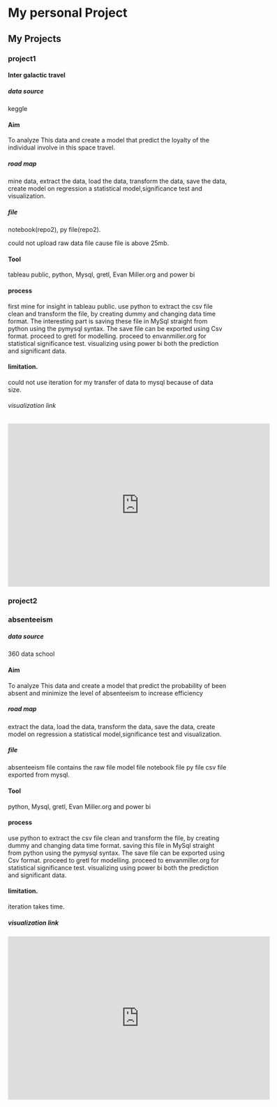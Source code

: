 # My personal Project
## My Projects
### project1
#### Inter galactic travel

##### data source
keggle

#### Aim
To analyze This data and create a model that predict the loyalty of the individual involve in this space travel.

##### road map
mine data, extract the data, load the data, transform the data, save the data, create model on regression a statistical model,significance test and visualization.

##### file
notebook(repo2),
py file(repo2).

could not upload raw data file cause file is above 25mb.

#### Tool
tableau public, python, Mysql, gretl, Evan Miller.org and power bi

#### process
first mine for insight in tableau public.
use python to  extract the csv file clean and transform the file, by creating dummy and changing data time format. 
The interesting part is saving these file in MySql straight from python using the pymysql syntax.
The save file can be exported using Csv format.
proceed to gretl for modelling.
proceed to envanmiller.org for statistical significance test.
visualizing using power bi both  the prediction and significant data.

#### limitation.
could not use iteration for my transfer of data to mysql because of data size.

###### visualization link
<iframe title="inter galatic travel" width="600" height="373.5" src="https://app.powerbi.com/view?r=eyJrIjoiMGVlNzMyMGItYmM1OC00ODQ5LTk1ZDMtYWIwNGY5ODczMTQ5IiwidCI6ImRmODY3OWNkLWE4MGUtNDVkOC05OWFjLWM4M2VkN2ZmOTVhMCJ9" frameborder="0" allowFullScreen="true"></iframe>


### project2
### absenteeism

##### data source
360 data school 

#### Aim
To analyze This data and create a model that predict the probability of been absent and minimize the level of absenteeism to increase efficiency 

##### road map
extract the data, load the data, transform the data, save the data, create model on regression a statistical model,significance test and visualization.

##### file
absenteeism file contains the raw file
model file
notebook file
py file
csv file exported from mysql.

#### Tool
python, Mysql, gretl, Evan Miller.org and power bi

#### process
use python to  extract the csv file clean and transform the file, by creating dummy and changing data time format. 
saving this file in MySql straight from python using the pymysql syntax.
The save file can be exported using Csv format.
proceed to gretl for modelling.
proceed to envanmiller.org for statistical significance test.
visualizing using power bi both  the prediction and significant data.

#### limitation.
iteration takes time.

##### visualization link
<iframe title="absenteeism" width="600" height="373.5" src="https://app.powerbi.com/view?r=eyJrIjoiZTAzZWY3ZjQtNDllZi00YjE0LTk5NjMtZmQwNzQ3MTdiMmZmIiwidCI6ImRmODY3OWNkLWE4MGUtNDVkOC05OWFjLWM4M2VkN2ZmOTVhMCJ9" frameborder="0" allowFullScreen="true"></iframe>
